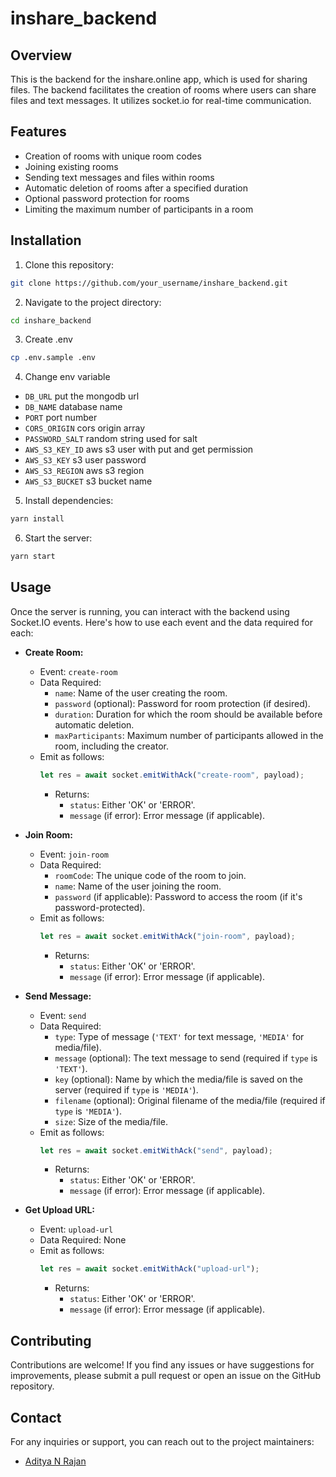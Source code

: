 # inshare_backend

## Overview

This is the backend for the inshare.online app, which is used for sharing files. The backend facilitates the creation of rooms where users can share files and text messages. It utilizes socket.io for real-time communication.

## Features

- Creation of rooms with unique room codes
- Joining existing rooms
- Sending text messages and files within rooms
- Automatic deletion of rooms after a specified duration
- Optional password protection for rooms
- Limiting the maximum number of participants in a room

## Installation

1. Clone this repository:

```bash
git clone https://github.com/your_username/inshare_backend.git
```

2. Navigate to the project directory:

```bash
cd inshare_backend
```

3. Create .env

```bash
cp .env.sample .env
```

4. Change env variable

- `DB_URL` put the mongodb url
- `DB_NAME` database name
- `PORT` port number
- `CORS_ORIGIN` cors origin array
- `PASSWORD_SALT` random string used for salt
- `AWS_S3_KEY_ID` aws s3 user with put and get permission
- `AWS_S3_KEY` s3 user password
- `AWS_S3_REGION` aws s3 region
- `AWS_S3_BUCKET` s3 bucket name

5. Install dependencies:

```bash
yarn install
```

6. Start the server:

```bash
yarn start
```

## Usage

Once the server is running, you can interact with the backend using Socket.IO events. Here's how to use each event and the data required for each:

- **Create Room:**

  - Event: `create-room`
  - Data Required:
    - `name`: Name of the user creating the room.
    - `password` (optional): Password for room protection (if desired).
    - `duration`: Duration for which the room should be available before automatic deletion.
    - `maxParticipants`: Maximum number of participants allowed in the room, including the creator.
  - Emit as follows:
    ```javascript
    let res = await socket.emitWithAck("create-room", payload);
    ```
    - Returns:
      - `status`: Either 'OK' or 'ERROR'.
      - `message` (if error): Error message (if applicable).

- **Join Room:**

  - Event: `join-room`
  - Data Required:
    - `roomCode`: The unique code of the room to join.
    - `name`: Name of the user joining the room.
    - `password` (if applicable): Password to access the room (if it's password-protected).
  - Emit as follows:
    ```javascript
    let res = await socket.emitWithAck("join-room", payload);
    ```
    - Returns:
      - `status`: Either 'OK' or 'ERROR'.
      - `message` (if error): Error message (if applicable).

- **Send Message:**

  - Event: `send`
  - Data Required:
    - `type`: Type of message (`'TEXT'` for text message, `'MEDIA'` for media/file).
    - `message` (optional): The text message to send (required if `type` is `'TEXT'`).
    - `key` (optional): Name by which the media/file is saved on the server (required if `type` is `'MEDIA'`).
    - `filename` (optional): Original filename of the media/file (required if `type` is `'MEDIA'`).
    - `size`: Size of the media/file.
  - Emit as follows:
    ```javascript
    let res = await socket.emitWithAck("send", payload);
    ```
    - Returns:
      - `status`: Either 'OK' or 'ERROR'.
      - `message` (if error): Error message (if applicable).

- **Get Upload URL:**
  - Event: `upload-url`
  - Data Required: None
  - Emit as follows:
    ```javascript
    let res = await socket.emitWithAck("upload-url");
    ```
    - Returns:
      - `status`: Either 'OK' or 'ERROR'.
      - `message` (if error): Error message (if applicable).

## Contributing

Contributions are welcome! If you find any issues or have suggestions for improvements, please submit a pull request or open an issue on the GitHub repository.

## Contact

For any inquiries or support, you can reach out to the project maintainers:

- [Aditya N Rajan](aditya-nr.in)

